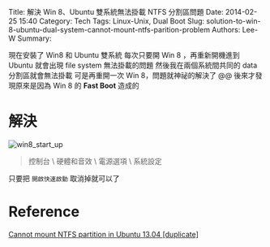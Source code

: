 Title: 解決 Win 8、Ubuntu 雙系統無法掛載 NTFS 分割區問題
Date: 2014-02-25 15:40
Category: Tech
Tags: Linux-Unix, Dual Boot
Slug: solution-to-win-8-ubuntu-dual-system-cannot-mount-ntfs-parition-problem
Authors: Lee-W
Summary: 

現在安裝了 Win8 和 Ubuntu 雙系統
每次只要開 Win 8 ，再重新開機進到 Ubuntu 就會出現 file system 無法掛載的問題
然後我在兩個系統間共同的 data 分割區就會無法掛載
可是再重開一次 Win 8，問題就神祕的解決了 @@
後來才發現原來是因為 Win 8 的 **Fast Boot**  造成的

<!--more-->

# 解決
![win8_start_up](http://i.imgur.com/ohEfCkR.png)
> 控制台 \ 硬體和音效 \ 電源選項 \ 系統設定

只要把 ` 開啟快速啟動 ` 取消掉就可以了

# Reference
[Cannot mount NTFS partition in Ubuntu 13.04 [duplicate]](http://askubuntu.com/questions/291864/cannot-mount-ntfs-partition-in-ubuntu-13-04)